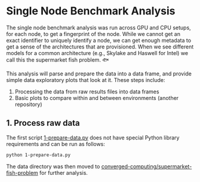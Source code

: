 # Single Node Benchmark Analysis

The single node benchmark analysis was run across GPU and CPU setups, for each node, to get a fingerprint of the node. While we cannot get an exact identifier to uniquely identify a node, we can get enough metadata to get a sense of the architectures that are provisioned. When we see different models for a common architecture (e.g., Skylake and Haswell for Intel) we call this the supermarket fish problem. 🐟

This analysis will parse and prepare the data into a data frame, and provide simple data exploratory plots that look at it. These steps include:

1. Processing the data from raw results files into data frames
2. Basic plots to compare within and between environments (another repository)

## 1. Process raw data

The first script [1-prepare-data.py](1-prepare-data.py) does not have special Python library requirements and can be run as follows:

```bash
python 1-prepare-data.py
```

The data directory was then moved to [converged-computing/supermarket-fish-problem](https://github.com/converged-computing/supermarket-fish-problem) for further analysis.

